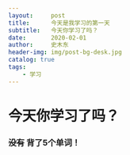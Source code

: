 ```yaml
---
layout:     post
title:      今天是我学习的第一天
subtitle:   今天你学习了吗？
date:       2020-02-01
author:     史木东
header-img: img/post-bg-desk.jpg
catalog: true
tags:
    - 学习
---
```


# 今天你学习了吗？
### ~~没有~~  背了5个单词！
